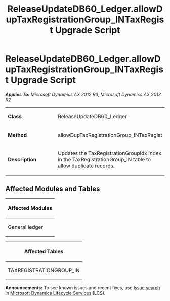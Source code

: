 ﻿---
title: ReleaseUpdateDB60_Ledger.allowDupTaxRegistrationGroup_INTaxRegist Upgrade Script
TOCTitle: ReleaseUpdateDB60_Ledger.allowDupTaxRegistrationGroup_INTaxRegist Upgrade Script
ms:assetid: 74766509-cef8-6988-6e98-9977d6a49c7f
ms:mtpsurl: https://msdn.microsoft.com/en-us/library/JJ719259(v=AX.60)
ms:contentKeyID: 49709051
ms.date: 05/18/2015
mtps_version: v=AX.60
---

# ReleaseUpdateDB60\_Ledger.allowDupTaxRegistrationGroup\_INTaxRegist Upgrade Script 


_**Applies To:** Microsoft Dynamics AX 2012 R3, Microsoft Dynamics AX 2012 R2_

<table>
<colgroup>
<col style="width: 50%" />
<col style="width: 50%" />
</colgroup>
<tbody>
<tr class="odd">
<td><p><strong>Class</strong></p></td>
<td><p>ReleaseUpdateDB60_Ledger</p></td>
</tr>
<tr class="even">
<td><p><strong>Method</strong></p></td>
<td><p>allowDupTaxRegistrationGroup_INTaxRegist</p></td>
</tr>
<tr class="odd">
<td><p><strong>Description</strong></p></td>
<td><p>Updates the TaxRegistrationGroupIdx index in the TaxRegistrationGroup_IN table to allow duplicate records.</p></td>
</tr>
</tbody>
</table>


## Affected Modules and Tables

<table>
<colgroup>
<col style="width: 100%" />
</colgroup>
<thead>
<tr class="header">
<th><p>Affected Modules</p></th>
</tr>
</thead>
<tbody>
<tr class="odd">
<td><p>General ledger</p></td>
</tr>
</tbody>
</table>


<table>
<colgroup>
<col style="width: 100%" />
</colgroup>
<thead>
<tr class="header">
<th><p>Affected Tables</p></th>
</tr>
</thead>
<tbody>
<tr class="odd">
<td><p>TAXREGISTRATIONGROUP_IN</p></td>
</tr>
</tbody>
</table>

  
**Announcements:** To see known issues and recent fixes, use [Issue search](http://go.microsoft.com/fwlink/?linkid=389258) in [Microsoft Dynamics Lifecycle Services](http://go.microsoft.com/fwlink/?linkid=306505) (LCS).

